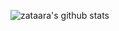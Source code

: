 
![zataara's github stats](https://github-readme-stats.vercel.app/api?username=zataara&count_private=true&show_icons=true&theme=radical)

